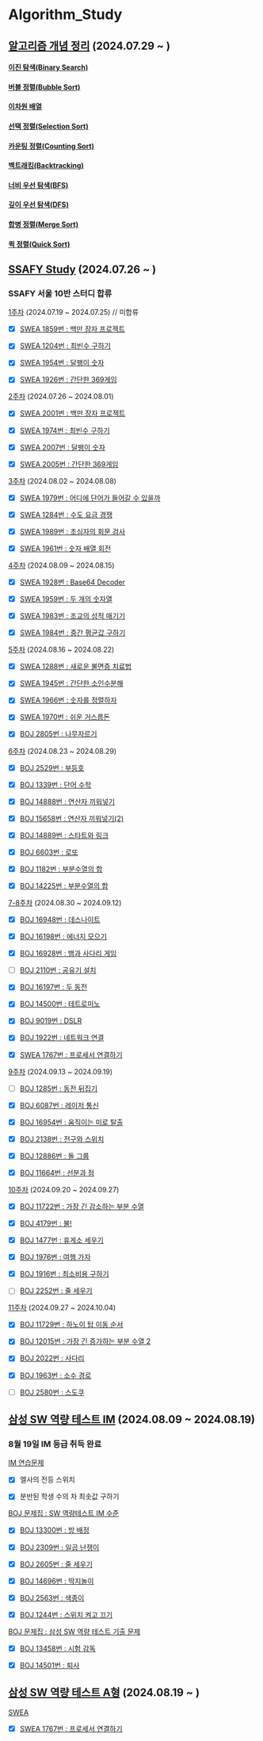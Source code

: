 # Algorithm_Study

## [알고리즘 개념 정리](https://github.com/EliteZer0/Algorithm_Study/tree/main/Concepts_Study) (2024.07.29 ~ )

#### [이진 탐색(Binary Search)](https://github.com/EliteZer0/Algorithm_Study/tree/main/Concepts_Study/BinarySearch)

#### [버블 정렬(Bubble Sort)](https://github.com/EliteZer0/Algorithm_Study/tree/main/Concepts_Study/BubbleSort)

#### [이차원 배열](https://github.com/EliteZer0/Algorithm_Study/tree/main/Concepts_Study/TwoDimensionalArray)

#### [선택 정렬(Selection Sort)](https://github.com/EliteZer0/Algorithm_Study/tree/main/Concepts_Study/SelectionSort)

#### [카운팅 정렬(Counting Sort)](https://github.com/EliteZer0/Algorithm_Study/tree/main/Concepts_Study/CountingSort)

#### [백트래킹(Backtracking)](https://github.com/EliteZer0/Algorithm_Study/tree/main/Concepts_Study/Backtracking)

#### [너비 우선 탐색(BFS)](https://github.com/EliteZer0/Algorithm_Study/tree/main/Concepts_Study/BFS)

#### [깊이 우선 탐색(DFS)](https://github.com/EliteZer0/Algorithm_Study/tree/main/Concepts_Study/BFS)

#### [합병 정렬(Merge Sort)](https://github.com/EliteZer0/Algorithm_Study/tree/main/Concepts_Study/MergeSort)

#### [퀵 정렬(Quick Sort)](https://github.com/EliteZer0/Algorithm_Study/tree/main/Concepts_Study/QuickSort)

## [SSAFY Study](https://github.com/EliteZer0/Algorithm_Study/tree/main/SSAFY_Study) (2024.07.26 ~ )

### **SSAFY 서울 10반 스터디 합류**

[1주차](https://github.com/EliteZer0/Algorithm_Study/tree/main/SSAFY_Study/W1) (2024.07.19 ~ 2024.07.25) // 미합류

- [x] [SWEA 1859번 : 백만 장자 프로젝트](https://swexpertacademy.com/main/code/problem/problemDetail.do?contestProbId=AV5LrsUaDxcDFAXc&categoryId=AV5LrsUaDxcDFAXc&categoryType=CODE&problemTitle=1859&orderBy=FIRST_REG_DATETIME&selectCodeLang=ALL&select-1=&pageSize=10&pageIndex=1)

- [x] [SWEA 1204번 : 최빈수 구하기](https://swexpertacademy.com/main/code/problem/problemDetail.do?contestProbId=AV13zo1KAAACFAYh&categoryId=AV13zo1KAAACFAYh&categoryType=CODE&problemTitle=1204&orderBy=FIRST_REG_DATETIME&selectCodeLang=ALL&select-1=&pageSize=10&pageIndex=1&&&&&&&&&)

- [x] [SWEA 1954번 : 달팽이 숫자](https://swexpertacademy.com/main/code/problem/problemDetail.do?contestProbId=AV5PobmqAPoDFAUq&categoryId=AV5PobmqAPoDFAUq&categoryType=CODE&problemTitle=1954&orderBy=FIRST_REG_DATETIME&selectCodeLang=ALL&select-1=&pageSize=10&pageIndex=1)

- [x] [SWEA 1926번 : 간단한 369게임](https://swexpertacademy.com/main/code/problem/problemDetail.do?contestProbId=AV5PTeo6AHUDFAUq&categoryId=AV5PTeo6AHUDFAUq&categoryType=CODE&problemTitle=1926&orderBy=FIRST_REG_DATETIME&selectCodeLang=ALL&select-1=&pageSize=10&pageIndex=1)

[2주차](https://github.com/EliteZer0/Algorithm_Study/tree/main/SSAFY_Study/W2) (2024.07.26 ~ 2024.08.01)

- [x] [SWEA 2001번 : 백만 장자 프로젝트](https://swexpertacademy.com/main/code/problem/problemDetail.do?contestProbId=AV5LrsUaDxcDFAXc&categoryId=AV5LrsUaDxcDFAXc&categoryType=CODE&problemTitle=1859&orderBy=FIRST_REG_DATETIME&selectCodeLang=ALL&select-1=&pageSize=10&pageIndex=1)

- [x] [SWEA 1974번 : 최빈수 구하기](https://swexpertacademy.com/main/code/problem/problemDetail.do?contestProbId=AV13zo1KAAACFAYh&categoryId=AV13zo1KAAACFAYh&categoryType=CODE&problemTitle=1204&orderBy=FIRST_REG_DATETIME&selectCodeLang=ALL&select-1=&pageSize=10&pageIndex=1&&&&&&&&&)

- [x] [SWEA 2007번 : 달팽이 숫자](https://swexpertacademy.com/main/code/problem/problemDetail.do?contestProbId=AV5PobmqAPoDFAUq&categoryId=AV5PobmqAPoDFAUq&categoryType=CODE&problemTitle=1954&orderBy=FIRST_REG_DATETIME&selectCodeLang=ALL&select-1=&pageSize=10&pageIndex=1)

- [x] [SWEA 2005번 : 간단한 369게임](https://swexpertacademy.com/main/code/problem/problemDetail.do?contestProbId=AV5PTeo6AHUDFAUq&categoryId=AV5PTeo6AHUDFAUq&categoryType=CODE&problemTitle=1926&orderBy=FIRST_REG_DATETIME&selectCodeLang=ALL&select-1=&pageSize=10&pageIndex=1)

[3주차](https://github.com/EliteZer0/Algorithm_Study/tree/main/SSAFY_Study/W3) (2024.08.02 ~ 2024.08.08)

- [x] [SWEA 1979번 : 어디에 단어가 들어갈 수 있을까](https://swexpertacademy.com/main/code/problem/problemDetail.do?contestProbId=AV5PuPq6AaQDFAUq&categoryId=AV5PuPq6AaQDFAUq&categoryType=CODE&problemTitle=1979&orderBy=FIRST_REG_DATETIME&selectCodeLang=ALL&select-1=&pageSize=10&pageIndex=1)

- [x] [SWEA 1284번 : 수도 요금 경쟁](https://swexpertacademy.com/main/code/problem/problemDetail.do?contestProbId=AV189xUaI8UCFAZN&categoryId=AV189xUaI8UCFAZN&categoryType=CODE&problemTitle=1284&orderBy=FIRST_REG_DATETIME&selectCodeLang=ALL&select-1=&pageSize=10&pageIndex=1)

- [x] [SWEA 1989번 : 초심자의 회문 검사](https://swexpertacademy.com/main/code/problem/problemDetail.do?contestProbId=AV5PyTLqAf4DFAUq&categoryId=AV5PyTLqAf4DFAUq&categoryType=CODE&problemTitle=1989&orderBy=FIRST_REG_DATETIME&selectCodeLang=ALL&select-1=&pageSize=10&pageIndex=1)

- [x] [SWEA 1961번 : 숫자 배열 회전](https://swexpertacademy.com/main/code/problem/problemDetail.do?contestProbId=AV5Pq-OKAVYDFAUq&categoryId=AV5Pq-OKAVYDFAUq&categoryType=CODE&problemTitle=1961&orderBy=FIRST_REG_DATETIME&selectCodeLang=ALL&select-1=&pageSize=10&pageIndex=1)

[4주차](https://github.com/EliteZer0/Algorithm_Study/tree/main/SSAFY_Study/W4) (2024.08.09 ~ 2024.08.15)

- [x] [SWEA 1928번 : Base64 Decoder](https://swexpertacademy.com/main/code/problem/problemDetail.do?contestProbId=AV5PR4DKAG0DFAUq&categoryId=AV5PR4DKAG0DFAUq&categoryType=CODE&problemTitle=1928&orderBy=FIRST_REG_DATETIME&selectCodeLang=ALL&select-1=&pageSize=10&pageIndex=1)

- [x] [SWEA 1959번 : 두 개의 숫자열](https://swexpertacademy.com/main/code/problem/problemDetail.do?contestProbId=AV5PpoFaAS4DFAUq&categoryId=AV5PpoFaAS4DFAUq&categoryType=CODE&problemTitle=1959&orderBy=FIRST_REG_DATETIME&selectCodeLang=ALL&select-1=&pageSize=10&pageIndex=1)

- [x] [SWEA 1983번 : 조교의 성적 매기기](https://swexpertacademy.com/main/code/problem/problemDetail.do?contestProbId=AV5PwGK6AcIDFAUq&categoryId=AV5PwGK6AcIDFAUq&categoryType=CODE&problemTitle=1983&orderBy=FIRST_REG_DATETIME&selectCodeLang=ALL&select-1=&pageSize=10&pageIndex=1)

- [x] [SWEA 1984번 : 중간 평균값 구하기](https://swexpertacademy.com/main/code/problem/problemDetail.do?contestProbId=AV5Pw_-KAdcDFAUq)

[5주차](https://github.com/EliteZer0/Algorithm_Study/tree/main/SSAFY_Study/W5) (2024.08.16 ~ 2024.08.22)

- [x] [SWEA 1288번 : 새로운 불면증 치료법](https://swexpertacademy.com/main/code/problem/problemDetail.do?contestProbId=AV18_yw6I9MCFAZN&categoryId=AV18_yw6I9MCFAZN&categoryType=CODE&problemTitle=1288&orderBy=FIRST_REG_DATETIME&selectCodeLang=ALL&select-1=&pageSize=10&pageIndex=1)

- [x] [SWEA 1945번 : 간단한 소인수분해](https://swexpertacademy.com/main/code/problem/problemDetail.do?contestProbId=AV5Pl0Q6ANQDFAUq&categoryId=AV5Pl0Q6ANQDFAUq&categoryType=CODE&problemTitle=1945&orderBy=FIRST_REG_DATETIME&selectCodeLang=ALL&select-1=&pageSize=10&pageIndex=1&&&&&&&&&)

- [x] [SWEA 1966번 : 숫자를 정렬하자](https://swexpertacademy.com/main/code/problem/problemDetail.do?contestProbId=AV5PrmyKAWEDFAUq&categoryId=AV5PrmyKAWEDFAUq&categoryType=CODE&problemTitle=1966&orderBy=FIRST_REG_DATETIME&selectCodeLang=ALL&select-1=&pageSize=10&pageIndex=1&&&&&&&&&)

- [x] [SWEA 1970번 : 쉬운 거스름돈](https://swexpertacademy.com/main/code/problem/problemDetail.do?contestProbId=AV5PsIl6AXIDFAUq)

- [x] [BOJ 2805번 : 나무자르기](https://www.acmicpc.net/problem/2805)

[6주차](https://github.com/EliteZer0/Algorithm_Study/tree/main/SSAFY_Study/W6) (2024.08.23 ~ 2024.08.29)

- [x] [BOJ 2529번 : 부등호](https://www.acmicpc.net/problem/2529)

- [x] [BOJ 1339번 : 단어 수학](https://www.acmicpc.net/problem/1339)

- [x] [BOJ 14888번 : 연산자 끼워넣기](https://www.acmicpc.net/problem/14888)

- [x] [BOJ 15658번 : 연산자 끼워넣기(2)](https://www.acmicpc.net/problem/15658)

- [x] [BOJ 14889번 : 스타트와 링크](https://www.acmicpc.net/problem/14889)

- [x] [BOJ 6603번 : 로또](https://www.acmicpc.net/problem/6603)

- [x] [BOJ 1182번 : 부분수열의 합](https://www.acmicpc.net/problem/1182)

- [x] [BOJ 14225번 : 부분수열의 합](https://www.acmicpc.net/problem/14225)

[7-8주차](https://github.com/EliteZer0/Algorithm_Study/tree/main/SSAFY_Study/W7) (2024.08.30 ~ 2024.09.12)

- [x] [BOJ 16948번 : 데스나이트](https://www.acmicpc.net/problem/16948)

- [x] [BOJ 16198번 : 에너지 모으기](https://www.acmicpc.net/problem/16198)

- [x] [BOJ 16928번 : 뱀과 사다리 게임](https://www.acmicpc.net/problem/16928)

- [ ] [BOJ 2110번 :  공유기 설치](https://www.acmicpc.net/problem/2110)

- [x] [BOJ 16197번 : 두 동전](https://www.acmicpc.net/problem/16197)

- [x] [BOJ 14500번 : 테트로미노](https://www.acmicpc.net/problem/14500)

- [x] [BOJ 9019번 : DSLR](https://www.acmicpc.net/problem/9019)

- [x] [BOJ 1922번 : 네트워크 연결](https://www.acmicpc.net/problem/1922)

- [x] [SWEA 1767번 : 프로세서 연결하기](https://swexpertacademy.com/main/code/problem/problemDetail.do?contestProbId=AV4suNtaXFEDFAUf)

[9주차](https://github.com/EliteZer0/Algorithm_Study/tree/main/SSAFY_Study/W9) (2024.09.13 ~ 2024.09.19)

- [ ] [BOJ 1285번 : 동전 뒤집기](https://www.acmicpc.net/problem/1285)

- [x] [BOJ 6087번 : 레이저 통신](https://www.acmicpc.net/problem/6087)

- [x] [BOJ 16954번 : 움직이는 미로 탈출](https://www.acmicpc.net/problem/16954)

- [x] [BOJ 2138번 :  전구와 스위치](https://www.acmicpc.net/problem/2138)

- [x] [BOJ 12886번 : 돌 그룹](https://www.acmicpc.net/problem/12886)

- [x] [BOJ 11664번 : 선분과 점](https://www.acmicpc.net/problem/11664)

[10주차](https://github.com/EliteZer0/Algorithm_Study/tree/main/SSAFY_Study/W10) (2024.09.20 ~ 2024.09.27)

- [x] [BOJ 11722번 : 가장 긴 감소하는 부분 수열](https://www.acmicpc.net/problem/11722)
	 
- [x] [BOJ 4179번 : 불!](https://www.acmicpc.net/problem/4179)

- [x] [BOJ 1477번 : 휴게소 세우기](https://www.acmicpc.net/problem/1477)

- [x] [BOJ 1976번 :  여행 가자](https://www.acmicpc.net/problem/1976)

- [x] [BOJ 1916번 : 최소비용 구하기](https://www.acmicpc.net/problem/1916)

- [ ] [BOJ 2252번 : 줄 세우기](https://www.acmicpc.net/problem/2252)

[11주차](https://github.com/EliteZer0/Algorithm_Study/tree/main/SSAFY_Study/W11) (2024.09.27 ~ 2024.10.04)
	 
- [x] [BOJ 11729번 : 하노이 탑 이동 순서](https://www.acmicpc.net/problem/11729)
	 	 
- [x] [BOJ 12015번 : 가장 긴 증가하는 부분 수열 2](https://www.acmicpc.net/problem/12015)

- [x] [BOJ 2022번 : 사다리](https://www.acmicpc.net/problem/2022)

- [x] [BOJ 1963번 :  소수 경로](https://www.acmicpc.net/problem/1963)

- [ ] [BOJ 2580번 : 스도쿠](https://www.acmicpc.net/problem/2580)


## [삼성 SW 역량 테스트 IM](https://github.com/EliteZer0/Algorithm_Study/tree/main/IM_Practice) (2024.08.09 ~ 2024.08.19)

### 8월 19일 IM 등급 취득 완료

[IM 연습문제](https://github.com/EliteZer0/Algorithm_Study/tree/main/IM_Practice/IM_Exercise)

- [x] 엘사의 전등 스위치

- [x] 분반된 학생 수의 차 최솟값 구하기

[BOJ 문제집 : SW 역량테스트 IM 수준](https://github.com/EliteZer0/Algorithm_Study/tree/main/IM_Practice/BOJ_Workbook_10168)

- [x] [BOJ 13300번 : 방 배정](https://www.acmicpc.net/problem/13300)

- [x] [BOJ 2309번 : 일곱 난쟁이](https://www.acmicpc.net/problem/2309)

- [x] [BOJ 2605번 : 줄 세우기](https://www.acmicpc.net/problem/2605)

- [x] [BOJ 14696번 : 딱지놀이](https://www.acmicpc.net/problem/14696)

- [x] [BOJ 2563번 : 색종이](https://www.acmicpc.net/problem/2563)

- [x] [BOJ 1244번 : 스위치 켜고 끄기](https://www.acmicpc.net/problem/1244)

[BOJ 문제집 : 삼성 SW 역량 테스트 기출 문제](https://github.com/EliteZer0/Algorithm_Study/tree/main/IM_Practice/BOJ_Workbook_1152)

- [x] [BOJ 13458번 : 시험 감독](https://www.acmicpc.net/problem/13458)

- [x] [BOJ 14501번 : 퇴사](https://www.acmicpc.net/problem/14501)

## [삼성 SW 역량 테스트 A형](https://github.com/EliteZer0/Algorithm_Study/tree/main/A_Practice) (2024.08.19 ~ )

[SWEA](https://github.com/EliteZer0/Algorithm_Study/tree/main/A_Practice/SWEA)

- [x] [SWEA 1767번 : 프로세서 연결하기](https://swexpertacademy.com/main/code/problem/problemDetail.do?contestProbId=AV4suNtaXFEDFAUf)